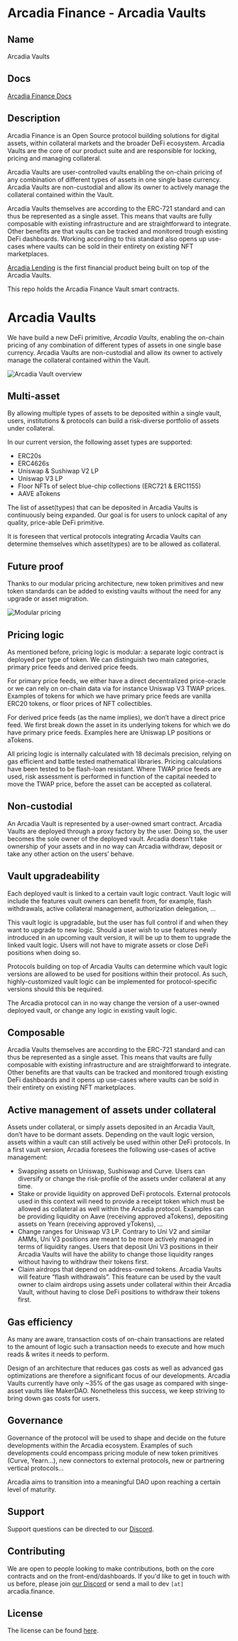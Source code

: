 # Arcadia Finance - Arcadia Vaults

## Name
Arcadia Vaults

## Docs
[Arcadia Finance Docs](https://arcadiafinance.notion.site)

## Description
Arcadia Finance is an Open Source protocol building solutions for digital assets, within collateral markets and the broader DeFi ecosystem. Arcadia Vaults are the core of our product suite and are responsible for locking, pricing and managing collateral.

Arcadia Vaults are user-controlled vaults enabling the on-chain pricing of any combination of different types of assets in one single base currency. Arcadia Vaults are non-custodial and allow its owner to actively manage the collateral contained within the Vault.

Arcadia Vaults themselves are according to the ERC-721 standard and can thus be represented as a single asset. This means that vaults are fully composable with existing infrastructure and are straightforward to integrate. Other benefits are that vaults can be tracked and monitored trough existing DeFi dashboards. Working according to this standard also opens up use-cases where vaults can be sold in their entirety on existing NFT marketplaces.

[Arcadia Lending](https://github.com/arcadia-finance/arcadia-lending) is the first financial product being built on top of the Arcadia Vaults.

This repo holds the Arcadia Finance Vault smart contracts.

# Arcadia Vaults

We have build a new DeFi primitive, *Arcadia Vaults*, enabling the on-chain pricing of any combination of different types of assets in one single base currency. Arcadia Vaults are non-custodial and allow its owner to actively manage the collateral contained within the Vault.

![Arcadia Vault overview](https://i.ibb.co/3vpkmQX/Arca-Fi-vault.png)

## Multi-asset

By allowing multiple types of assets to be deposited within a single vault, users, institutions & protocols can build a risk-diverse portfolio of assets under collateral.

In our current version, the following asset types are supported:

- ERC20s
- ERC4626s
- Uniswap & Sushiwap V2 LP
- Uniswap V3 LP
- Floor NFTs of select blue-chip collections (ERC721 & ERC1155)
- AAVE aTokens

The list of asset(types) that can be deposited in Arcadia Vaults is continuously being expanded. Our goal is for users to unlock capital of any quality, price-able DeFi primitive.

It is foreseen that vertical protocols integrating Arcadia Vaults can determine themselves which asset(types) are to be allowed as collateral.

## Future proof

Thanks to our modular pricing architecture, new token primitives and new token standards can be added to existing vaults without the need for any upgrade or asset migration.

![Modular pricing](https://i.ibb.co/kyWXZ6C/Arca-Fi-pricing.png)

## Pricing logic

As mentioned before, pricing logic is modular: a separate logic contract is deployed per type of token. We can distinguish two main categories, primary price feeds and derived price feeds.

For primary price feeds, we either have a direct decentralized price-oracle or we can rely on on-chain data via for instance Uniswap V3 TWAP prices. Examples of tokens for which we have primary price feeds are vanilla ERC20 tokens, or floor prices of NFT collectibles.

For derived price feeds (as the name implies), we don’t have a direct price feed. We first break down the asset in its underlying tokens for which we do have primary price feeds. Examples here are Uniswap LP positions or aTokens. 

All pricing logic is internally calculated with 18 decimals precision, relying on gas efficient and battle tested mathematical libraries. Pricing calculations have been tested to be flash-loan resistant. Where TWAP price feeds are used, risk assessment is performed in function of the capital needed to move the TWAP price, before the asset can be accepted as collateral.

## Non-custodial

An Arcadia Vault is represented by a user-owned smart contract. Arcadia Vaults are deployed through a proxy factory by the user. Doing so, the user becomes the sole owner of the deployed vault. Arcadia doesn’t take ownership of your assets and in no way can Arcadia withdraw, deposit or take any other action on the users’ behave.

## Vault upgradeability

Each deployed vault is linked to a certain vault logic contract. Vault logic will include the features vault owners can benefit from, for example, flash withdrawals, active collateral management, authorization delegation, … 

This vault logic is upgradable, but the user has full control if and when they want to upgrade to new logic. Should a user wish to use features newly introduced in an upcoming vault version, it will be up to them to upgrade the linked vault logic. Users will not have to migrate assets or close DeFi positions when doing so. 

Protocols building on top of Arcadia Vaults can determine which vault logic versions are allowed to be used for positions within their protocol. As such, highly-customized vault logic can be implemented for protocol-specific versions should this be required. 

The Arcadia protocol can in no way change the version of a user-owned deployed vault, or change any logic in existing vault logic.

## Composable

Arcadia Vaults themselves are according to the ERC-721 standard and can thus be represented as a single asset. This means that vaults are fully composable with existing infrastructure and are straightforward to integrate. Other benefits are that vaults can be tracked and monitored trough existing DeFi dashboards and it opens up use-cases where vaults can be sold in their entirety on existing NFT marketplaces.

## Active management of assets under collateral

Assets under collateral, or simply assets deposited in an Arcadia Vault, don’t have to be dormant assets. Depending on the vault logic version, assets within a vault can still actively be used within other DeFi protocols. In a first vault version, Arcadia foresees the following use-cases of active management:

- Swapping assets on Uniswap, Sushiswap and Curve. Users can diversify or change the risk-profile of the assets under collateral at any time.
- Stake or provide liquidity on approved DeFi protocols. External protocols used in this context will need to provide a receipt token which must be allowed as collateral as well within the Arcadia protocol. Examples can be providing liquidity on Aave (receiving approved aTokens), depositing assets on Yearn (receiving approved yTokens), …
- Change ranges for Uniswap V3 LP. Contrary to Uni V2 and similar AMMs, Uni V3 positions are meant to be more actively managed in terms of liquidity ranges. Users that deposit Uni V3 positions in their Arcadia Vaults will have the ability to change those liquidity ranges without having to withdraw their tokens first.
- Claim airdrops that depend on address-owned tokens. Arcadia Vaults will feature “flash withdrawals”. This feature can be used by the vault owner to claim airdrops using assets under collateral within their Arcadia Vault, without having to close DeFi positions to withdraw their tokens first.

## Gas efficiency

As many are aware, transaction costs of on-chain transactions are related to the amount of logic such a transaction needs to execute and how much reads & writes it needs to perform.

Design of an architecture that reduces gas costs as well as advanced gas optimizations are therefore a significant focus of our developments. Arcadia Vaults currently have only ~35% of the gas usage as compared with singe-asset vaults like MakerDAO. Nonetheless this success, we keep striving to bring down gas costs for users.

## Governance

Governance of the protocol will be used to shape and decide on the future developments within the Arcadia ecosystem. Examples of such developments could encompass pricing module of new token primitives (Curve, Yearn…), new connectors to external protocols, new or partnering vertical protocols…

Arcadia aims to transition into a meaningful DAO upon reaching a certain level of maturity.

## Support
Support questions can be directed to our [Discord](https://discord.gg/PXcr8SEeTH). 

## Contributing
We are open to people looking to make contributions, both on the core contracts and on the front-end/dashboards.
If you'd like to get in touch with us before, please join [our Discord](https://discord.gg/PXcr8SEeTH) or send a mail to dev `[at]` arcadia.finance.

## License
The license can be found [here](LICENSE.md).